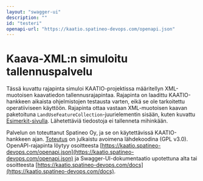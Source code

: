 ```yaml
---
layout: "swagger-ui"
description: ""
id: "testeri"
openapi-url: "https://kaatio.spatineo-devops.com/openapi.json"
---
```

# Kaava-XML:n simuloitu tallennuspalvelu

Tässä kuvattu rajapinta simuloi KAATIO-projektissa määritellyn XML-muotoisen kaavatiedon tallennusrajapintaa. Rajapinta on laadittu KAATIO-hankkeen aikaista ohjelmistojen testausta varten, eikä se ole tarkoitettu operatiiviseen käyttöön. Rajapinta ottaa vastaan XML-muotoisen kaavan paketoituna ```LandUseFeatureCollection```-juurielementin sisään, kuten kuvattu [Esimerkit-sivulla](../esimerkit/). Lähetettäviä tiedostoja ei tallenneta mihinkään.

Palvelun on toteuttanut Spatineo Oy, ja se on käytettävissä KAATIO-hankkeen ajan. [Toteutus](https://github.com/spatineo/kaatio-planvalidator) on julkaistu avoimena lähdekoodina (GPL v3.0). OpenAPI-rajapinta löytyy osoitteesta [https://kaatio.spatineo-devops.com/openapi.json](https://kaatio.spatineo-devops.com/openapi.json) ja Swagger-UI-dokumentaatio upotettuna alta tai osoitteesta [https://kaatio.spatineo-devops.com/docs](https://kaatio.spatineo-devops.com/docs).